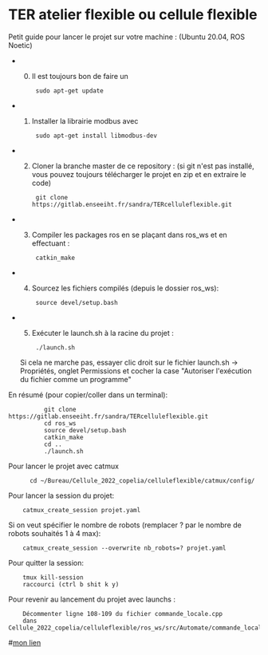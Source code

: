 # TER atelier flexible ou cellule flexible

Petit guide pour lancer le projet sur votre machine : (Ubuntu 20.04, ROS Noetic)

- 0) Il est toujours bon de faire un 

          sudo apt-get update

- 1) Installer la librairie modbus avec 

          sudo apt-get install libmodbus-dev
          
- 2) Cloner la branche master de ce repository :
    (si git n'est pas installé, vous pouvez toujours télécharger le projet en zip et en extraire le code)
    
          git clone https://gitlab.enseeiht.fr/sandra/TERcelluleflexible.git
        
          
- 3) Compiler les packages ros en se plaçant dans ros_ws et en effectuant :

          catkin_make
          
- 4) Sourcez les fichiers compilés (depuis le dossier ros_ws):

          source devel/setup.bash
          
- 5) Exécuter le launch.sh à la racine du projet :

          ./launch.sh
       
  Si cela ne marche pas, essayer clic droit sur le fichier launch.sh -> Propriétés, onglet Permissions
  et cocher la case "Autoriser l'exécution du fichier comme un programme"
  
En résumé (pour copier/coller dans un terminal):
```
          git clone https://gitlab.enseeiht.fr/sandra/TERcelluleflexible.git
          cd ros_ws
          source devel/setup.bash
          catkin_make
          cd ..
          ./launch.sh
```
Pour lancer le projet avec catmux
```
	  cd ~/Bureau/Cellule_2022_copelia/celluleflexible/catmux/config/
```
Pour lancer la session du projet:
```
 	catmux_create_session projet.yaml
```
Si on veut spécifier le nombre de robots (remplacer ? par le nombre de robots souhaités 1 à 4 max):
```
	catmux_create_session --overwrite nb_robots=? projet.yaml
```
Pour quitter la session:
```
 	tmux kill-session
 	raccourci (ctrl b shit k y)
```
Pour revenir au lancement du projet avec launchs :
```
 	Décommenter ligne 108-109 du fichier commande_locale.cpp 
 	dans Cellule_2022_copelia/celluleflexible/ros_ws/src/Automate/commande_locale/src
```

#[mon lien](http://....)
          
         
